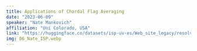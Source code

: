 ```yaml
---
title: Applications of Chordal Flag Averaging
date: "2023-06-09"
speaker: "Nate Mankovich"
affiliation: "Uni Colorado, USA"
link: "https://huggingface.co/datasets/isp-uv-es/Web_site_legacy/resolve/main/seminars/FFT2023__Applications_of_Chordal_Flag_Averaging.pdf"
img: 06_Nate_ISP.webp
---
```

